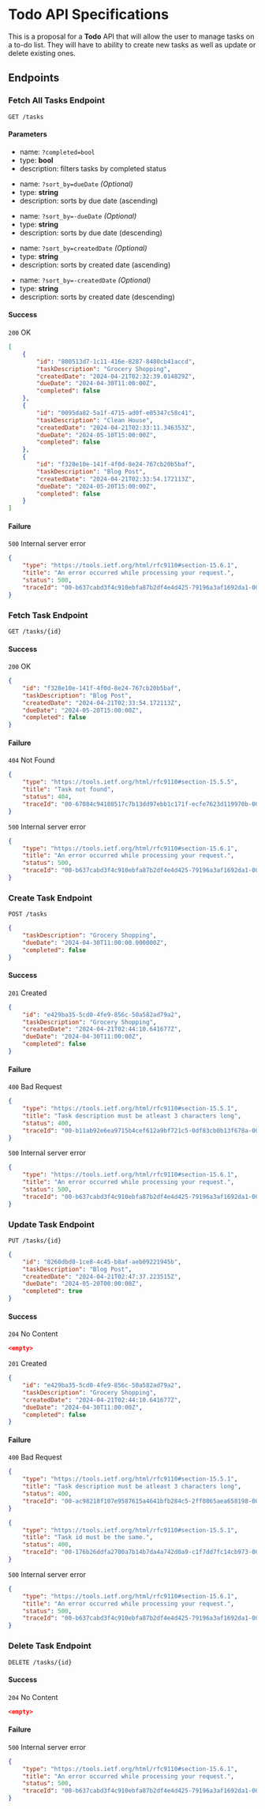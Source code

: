 # Todo API Specifications

This is a proposal for a **Todo** API that will allow the user to manage tasks on a to-do list. 
They will have to ability to create new tasks as well as update or delete existing ones.

## Endpoints

### Fetch All Tasks Endpoint

`GET /tasks`

#### Parameters

- name: `?completed=bool`
- type: **bool**
- description: filters tasks by completed status

* name: `?sort_by=dueDate` *(Optional)*
* type: **string**
* description: sorts by due date (ascending)

- name: `?sort_by=-dueDate` *(Optional)*
- type: **string**
- description: sorts by due date (descending)

* name: `?sort_by=createdDate` *(Optional)*
* type: **string**
* description: sorts by created date (ascending)

- name: `?sort_by=-createdDate` *(Optional)*
- type: **string**
- description: sorts by created date (descending)

#### Success

`200` OK
```json
[
    {
        "id": "800513d7-1c11-416e-8287-8480cb41accd",
        "taskDescription": "Grocery Shopping",
        "createdDate": "2024-04-21T02:32:39.014829Z",
        "dueDate": "2024-04-30T11:00:00Z",
        "completed": false
    },
    {
        "id": "0095da82-5a1f-4715-ad0f-e05347c58c41",
        "taskDescription": "Clean House",
        "createdDate": "2024-04-21T02:33:11.346353Z",
        "dueDate": "2024-05-10T15:00:00Z",
        "completed": false
    },
    {
        "id": "f328e10e-141f-4f0d-8e24-767cb20b5baf",
        "taskDescription": "Blog Post",
        "createdDate": "2024-04-21T02:33:54.172113Z",
        "dueDate": "2024-05-20T15:00:00Z",
        "completed": false
    }
]
```

#### Failure

`500` Internal server error
```json
{
    "type": "https://tools.ietf.org/html/rfc9110#section-15.6.1",
    "title": "An error occurred while processing your request.",
    "status": 500,
    "traceId": "00-b637cabd3f4c910ebfa87b2df4e4d425-79196a3af1692da1-00"
}
```

### Fetch Task Endpoint

`GET /tasks/{id}`

#### Success

`200` OK
```json
{
    "id": "f328e10e-141f-4f0d-8e24-767cb20b5baf",
    "taskDescription": "Blog Post",
    "createdDate": "2024-04-21T02:33:54.172113Z",
    "dueDate": "2024-05-20T15:00:00Z",
    "completed": false
}
```

#### Failure

`404` Not Found
```json
{
    "type": "https://tools.ietf.org/html/rfc9110#section-15.5.5",
    "title": "Task not found",
    "status": 404,
    "traceId": "00-67084c94108517c7b13dd97ebb1c171f-ecfe7623d119970b-00"
}
```

`500` Internal server error
```json
{
    "type": "https://tools.ietf.org/html/rfc9110#section-15.6.1",
    "title": "An error occurred while processing your request.",
    "status": 500,
    "traceId": "00-b637cabd3f4c910ebfa87b2df4e4d425-79196a3af1692da1-00"
}
```

### Create Task Endpoint

`POST /tasks`
```json
{
    "taskDescription": "Grocery Shopping",
    "dueDate": "2024-04-30T11:00:00.000000Z",
    "completed": false
}
```

#### Success

`201` Created
```json
{
    "id": "e429ba35-5cd0-4fe9-856c-50a582ad79a2",
    "taskDescription": "Grocery Shopping",
    "createdDate": "2024-04-21T02:44:10.641677Z",
    "dueDate": "2024-04-30T11:00:00Z",
    "completed": false
}
```

#### Failure

`400` Bad Request
```json
{
    "type": "https://tools.ietf.org/html/rfc9110#section-15.5.1",
    "title": "Task description must be atleast 3 characters long",
    "status": 400,
    "traceId": "00-b11ab92e6ea9715b4cef612a9bf721c5-0df83cb0b13f678a-00"
}
```

`500` Internal server error
```json
{
    "type": "https://tools.ietf.org/html/rfc9110#section-15.6.1",
    "title": "An error occurred while processing your request.",
    "status": 500,
    "traceId": "00-b637cabd3f4c910ebfa87b2df4e4d425-79196a3af1692da1-00"
}
```

### Update Task Endpoint

`PUT /tasks/{id}`
```json
{
    "id": "8260dbd0-1ce8-4c45-b8af-aeb09221945b",
    "taskDescription": "Blog Post",
    "createdDate": "2024-04-21T02:47:37.223515Z",
    "dueDate": "2024-05-20T00:00:00Z",
    "completed": true
}
```

#### Success

`204` No Content
```json
<empty>
```

`201` Created
```json
{
    "id": "e429ba35-5cd0-4fe9-856c-50a582ad79a2",
    "taskDescription": "Grocery Shopping",
    "createdDate": "2024-04-21T02:44:10.641677Z",
    "dueDate": "2024-04-30T11:00:00Z",
    "completed": false
}
```

#### Failure

`400` Bad Request
```json
{
    "type": "https://tools.ietf.org/html/rfc9110#section-15.5.1",
    "title": "Task description must be atleast 3 characters long",
    "status": 400,
    "traceId": "00-ac98218f107e9587615a4641bfb284c5-2ff0865aea658198-00"
}
```
```json
{
    "type": "https://tools.ietf.org/html/rfc9110#section-15.5.1",
    "title": "Task id must be the same.",
    "status": 400,
    "traceId": "00-176b26ddfa2700a7b14b7da4a742d0a9-c1f7dd7fc14cb973-00"
}
```

`500` Internal server error
```json
{
    "type": "https://tools.ietf.org/html/rfc9110#section-15.6.1",
    "title": "An error occurred while processing your request.",
    "status": 500,
    "traceId": "00-b637cabd3f4c910ebfa87b2df4e4d425-79196a3af1692da1-00"
}
```

### Delete Task Endpoint

`DELETE /tasks/{id}`

#### Success

`204` No Content
```json
<empty>
```

#### Failure

`500` Internal server error
```json
{
    "type": "https://tools.ietf.org/html/rfc9110#section-15.6.1",
    "title": "An error occurred while processing your request.",
    "status": 500,
    "traceId": "00-b637cabd3f4c910ebfa87b2df4e4d425-79196a3af1692da1-00"
}
```

